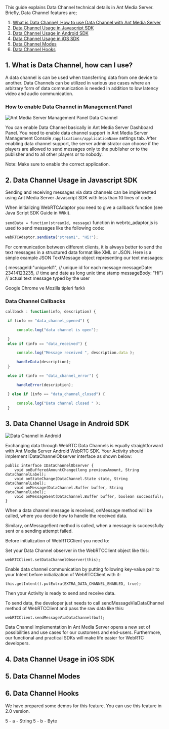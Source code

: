 This guide explains Data Channel technical details in Ant Media Server. Briefly, Data Channel features are;
1. [What is Data Channel, How to use Data Channel with Ant Media Server](#1-what-is-data-channel-how-can-i-use)
2. [Data Channel Usage in Javascript SDK](#2-data-channel-usage-in-javascript-sdk)
3. [Data Channel Usage in Android SDK](#3-data-channel-usage-in-android-sdk)
4. [Data Channel Usage in iOS SDK](#4-data-channel-usage-in-ios-sdk)
5. [Data Channel Modes](#5-data-channel-modes)
6. [Data Channel Hooks](#6-data-channel-hooks)

## 1. What is Data Channel, how can I use?
A data channel is can be used when transferring data from one device to another. Data Channels can be utilized in various use cases where an arbitrary form of data communication is needed in addition to low latency video and audio communication.

### How to enable Data Channel in Management Panel

![Ant Media Server Management Panel Data Channel](https://antmedia.io/wp-content/uploads/2020/05/Data-Channel-1.png)

You can enable Data Channel basically in Ant Media Server Dashboard Panel. You need to enable data channel support in Ant Media Server Management Console `/applications/applicationName` settings tab. After enabling data channel support, the server administrator can choose if the players are allowed to send messages only to the publisher or to the publisher and to all other players or to nobody.

Note: Make sure to enable the correct application.


## 2. Data Channel Usage in Javascript SDK
Sending and receiving messages via data channels can be implemented using Ant Media Server Javascript SDK with less than 10 lines of code.

When initializing WebRTCAdaptor you need to give a callback function (see Java Script SDK Guide in Wiki).

`sendData = function(streamId, message)` function in webrtc_adaptor.js is used to send messages like the following code:

```javascript
webRTCAdaptor.sendData("stream1", "Hi!");
```

For communication between different clients, it is always better to send the text messages in a structured data format like XML or JSON. Here is a simple example JSON TextMessage object representing our text messages:

{ messageId:"uniqueId1", // unique id for each message
messageDate: 23414123235, // time and date as long unix time stamp
messageBody: "Hi"} // actual text message typed by the user

Google Chrome ve Mozilla tipleri farklı 

### Data Channel Callbacks

```javascript
callback : function(info, description) {

 if (info == "data_channel_opened") {

     console.log("data channel is open");

 }
 else if (info == "data_received") {

     console.log("Message received ", description.data );

     handleData(description);
 }

 else if (info == "data_channel_error") {

     handleError(description);

 } else if (info == "data_channel_closed") {

     console.log("Data channel closed " );
 }
```


## 3. Data Channel Usage in Android SDK

![Data Channel in Android](https://antmedia.io/wp-content/uploads/2020/04/androidMessageScreenshot-600x577.png)

Exchanging data through WebRTC Data Channels is equally straightforward with Ant Media Server Android WebRTC SDK. Your Activity should implement IDataChannelObserver interface as shown below:

```
public interface IDataChannelObserver {
    void onBufferedAmountChange(long previousAmount, String dataChannelLabel);
    void onStateChange(DataChannel.State state, String dataChannelLabel);
    void onMessage(DataChannel.Buffer buffer, String dataChannelLabel);
    void onMessageSent(DataChannel.Buffer buffer, boolean successful);
}
```

When a data channel message is received, onMessage method will be called, where you decide how to handle the received data.

Similary, onMessageSent method is called, when a message is successfully sent or a sending attempt failed.

Before initialization of WebRTCClient you need to:

Set your Data Channel observer in the WebRTCClient object like this:

`webRTCClient.setDataChannelObserver(this);`

Enable data channel communication by putting following key-value pair to your Intent before initialization of WebRTCClient with it:

`this.getIntent().putExtra(EXTRA_DATA_CHANNEL_ENABLED, true);`

Then your Activity is ready to send and receive data.

To send data, the developer just needs to call sendMessageViaDataChannel method of WebRTCClient and pass the raw data like this:

`webRTCClient.sendMessageViaDataChannel(buf);`

Data Channel implementation in Ant Media Server opens a new set of possibilities and use cases for our customers and end-users. Furthermore, our functional and practical SDKs will make life easier for WebRTC developers.

## 4. Data Channel Usage in iOS SDK


## 5. Data Channel Modes


## 6. Data Channel Hooks
We have prepared some demos for this feature. You can use this feature in 2.0 version. 

5 - a - String
5 - b - Byte

